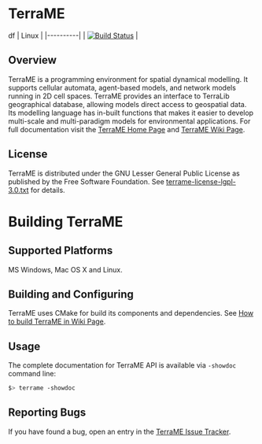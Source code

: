 
# TerraME


df
 | Linux    |
 |----------|
 | [![Build Status](http://www.dpi.inpe.br/jenkins/job/terrame-build-linux-ubuntu-14.04/badge/icon)](http://www.dpi.inpe.br/jenkins/job/terrame-build-linux-ubuntu-14.04/)  |

## Overview
TerraME is a programming environment for spatial dynamical modelling. It supports cellular automata, agent-based models, and network models running in 2D cell spaces. TerraME provides an interface to TerraLib geographical database, allowing models direct access to geospatial data. Its modelling language has in-built functions that makes it easier to develop multi-scale and multi-paradigm models for environmental applications. For full documentation visit the [TerraME Home Page](http://terrame.org) and [TerraME Wiki Page](https://github.com/TerraME/terrame/wiki).


## License
TerraME is distributed under the GNU Lesser General Public License as published by the Free Software Foundation. See [terrame-license-lgpl-3.0.txt](https://github.com/TerraME/terrame/blob/master/licenses/terrame-license-lgpl-3.0.txt) for details. 


# Building TerraME


## Supported Platforms
MS Windows, Mac OS X and Linux.

## Building and Configuring
TerraME uses CMake for build its components and dependencies. See [How to build TerraME in Wiki Page](https://github.com/TerraME/terrame/wiki/Building-and-Configuring).

## Usage
The complete documentation for TerraME API is available via `-showdoc` command line:
```bash
$> terrame -showdoc
```

## Reporting Bugs
If you have found a bug, open an entry in the [TerraME Issue Tracker](https://github.com/TerraME/terrame/issues).


